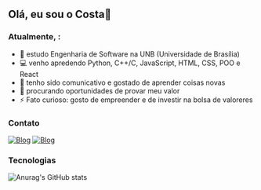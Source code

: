 ## Olá, eu sou o Costa👋


### Atualmente, :
- 📖 estudo Engenharia de Software na UNB (Universidade de Brasília)
- 💻 venho apredendo Python, C++/C, JavaScript, HTML, CSS, POO e React
- 🎤 tenho sido comunicativo e gostado de aprender coisas novas
- 🔎 procurando oportunidades de provar meu valor
- ⚡ Fato curioso: gosto de empreender e de investir na bolsa de valoreres

### Contato
[![Blog](https://img.shields.io/badge/LinkedIn-0077B5?style=for-the-badge&logo=linkedin&logoColor=white)](https://www.linkedin.com/in/jo%C3%A3o-costa-9b252a207/)
[![Blog](https://img.shields.io/badge/Instagram-E4405F?style=for-the-badge&logo=instagram&logoColor=white)](https://www.instagram.com/_joao.costta/)

### Tecnologias 
![Anurag's GitHub stats](https://github-readme-stats.vercel.app/api?username=jvcostta&show_icons=true&theme=cobalt)
